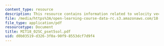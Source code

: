 ```yaml
---
content_type: resource
description: This resource contains information related to velocity vectors.
file: /media/https%3A/open-learning-course-data-rc.s3.amazonaws.com/18-02sc-multivariable-calculus-fall-2010/d0b03519d3263f0a90f98553dcf7d9f4_MIT18_02SC_pset5sol.pdf
file_type: application/pdf
resourcetype: Document
title: MIT18_02SC_pset5sol.pdf
uid: d0b03519-d326-3f0a-90f9-8553dcf7d9f4
---
```

